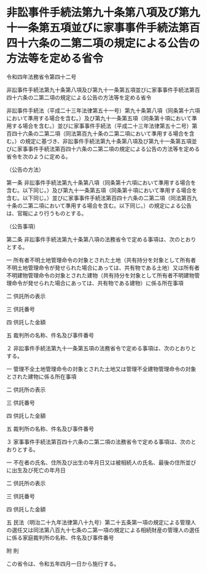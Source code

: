 # 非訟事件手続法第九十条第八項及び第九十一条第五項並びに家事事件手続法第百四十六条の二第二項の規定による公告の方法等を定める省令

令和四年法務省令第四十二号

非訟事件手続法第九十条第八項及び第九十一条第五項並びに家事事件手続法第百四十六条の二第二項の規定による公告の方法等を定める省令

非訟事件手続法（平成二十三年法律第五十一号）第九十条第八項（同条第十六項において準用する場合を含む。）及び第九十一条第五項（同条第十項において準用する場合を含む。）並びに家事事件手続法（平成二十三年法律第五十二号）第百四十六条の二第二項（同法第百九十条の二第二項において準用する場合を含む。）の規定に基づき、非訟事件手続法第九十条第八項及び第九十一条第五項並びに家事事件手続法第百四十六条の二第二項の規定による公告の方法等を定める省令を次のように定める。

（公告の方法）

第一条 非訟事件手続法第九十条第八項（同条第十六項において準用する場合を含む。以下同じ。）及び第九十一条第五項（同条第十項において準用する場合を含む。以下同じ。）並びに家事事件手続法第百四十六条の二第二項（同法第百九十条の二第二項において準用する場合を含む。以下同じ。）の規定による公告は、官報により行うものとする。

（公告事項）

第二条 非訟事件手続法第九十条第八項の法務省令で定める事項は、次のとおりとする。

一 所有者不明土地管理命令の対象とされた土地（共有持分を対象として所有者不明土地管理命令が発せられた場合にあっては、共有物である土地）又は所有者不明建物管理命令の対象とされた建物（共有持分を対象として所有者不明建物管理命令が発せられた場合にあっては、共有物である建物）に係る所在事項

二 供託所の表示

三 供託番号

四 供託した金額

五 裁判所の名称、件名及び事件番号

２ 非訟事件手続法第九十一条第五項の法務省令で定める事項は、次のとおりとする。

一 管理不全土地管理命令の対象とされた土地又は管理不全建物管理命令の対象とされた建物に係る所在事項

二 供託所の表示

三 供託番号

四 供託した金額

五 裁判所の名称、件名及び事件番号

３ 家事事件手続法第百四十六条の二第二項の法務省令で定める事項は、次のとおりとする。

一 不在者の氏名、住所及び出生の年月日又は被相続人の氏名、最後の住所並びに出生及び死亡の年月日

二 供託所の表示

三 供託番号

四 供託した金額

五 民法（明治二十九年法律第八十九号）第二十五条第一項の規定による管理人の選任又は同法第八百九十七条の二第一項の規定による相続財産の管理人の選任に係る家庭裁判所の名称、件名及び事件番号

附 則

この省令は、令和五年四月一日から施行する。
